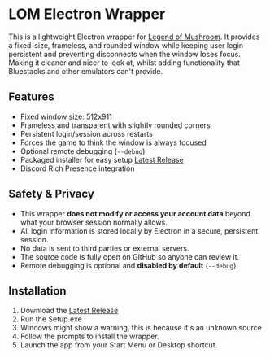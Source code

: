 # LOM Electron Wrapper

This is a lightweight Electron wrapper for [Legend of Mushroom](https://lom.joynetgame.com/). It provides a fixed-size, frameless, and rounded window while keeping user login persistent and preventing disconnects when the window loses focus. Making it cleaner and nicer to look at, whilst adding functionality that Bluestacks and other emulators can't provide.

## Features

- Fixed window size: 512x911
- Frameless and transparent with slightly rounded corners
- Persistent login/session across restarts
- Forces the game to think the window is always focused
- Optional remote debugging (`--debug`)
- Packaged installer for easy setup [Latest Release](https://github.com/J9B1/lom-wrapper/releases)
- Discord Rich Presence integration

## Safety & Privacy

- This wrapper **does not modify or access your account data** beyond what your browser session normally allows.  
- All login information is stored locally by Electron in a secure, persistent session.  
- No data is sent to third parties or external servers.  
- The source code is fully open on GitHub so anyone can review it.  
- Remote debugging is optional and **disabled by default** (`--debug`).

## Installation

1. Download the [Latest Release](https://github.com/J9B1/lom-wrapper/releases)
2. Run the Setup.exe
3. Windows might show a warning, this is because it's an unknown source
4. Follow the prompts to install the wrapper.
5. Launch the app from your Start Menu or Desktop shortcut.